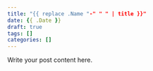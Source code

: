 ```yaml
---
title: "{{ replace .Name "-" " " | title }}"
date: {{ .Date }}
draft: true
tags: []
categories: []
---
```

Write your post content here.
